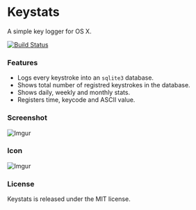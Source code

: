 Keystats
========

A simple key logger for OS X.

[![Build Status](https://travis-ci.org/ElDeveloper/keystats.svg?branch=master)](https://travis-ci.org/ElDeveloper/keystats)

### Features

- Logs every keystroke into an `sqlite3` database.
- Shows total number of registred keystrokes in the database.
- Shows daily, weekly and monthly stats.
- Registers time, keycode and ASCII value.

### Screenshot

![Imgur](http://i.imgur.com/ayxwvkD.png)

### Icon

![Imgur](http://i.imgur.com/uapDrb3.png)

### License

Keystats is released under the MIT license.
